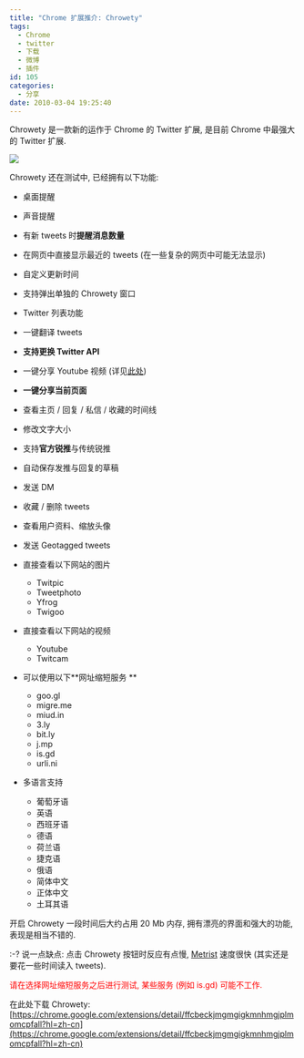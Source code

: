 ```yaml
---
title: "Chrome 扩展推介: Chrowety"
tags:
  - Chrome
  - twitter
  - 下载
  - 微博
  - 插件
id: 105
categories:
  - 分享
date: 2010-03-04 19:25:40
---
```


Chrowety 是一款新的运作于 Chrome 的 Twitter 扩展, 是目前 Chrome 中最强大的 Twitter 扩展.

[![](//beamnote-img.oss-cn-shanghai.aliyuncs.com/2010/chrowety.jpg)](//beamnote-img.oss-cn-shanghai.aliyuncs.com/2010/chrowety.jpg)<!-- more -->

Chrowety 还在测试中, 已经拥有以下功能:

* 桌面提醒
* 声音提醒
* 有新 tweets 时**提醒消息数量**
* 在网页中直接显示最近的 tweets (在一些复杂的网页中可能无法显示)
* 自定义更新时间
* 支持弹出单独的 Chrowety 窗口
* Twitter 列表功能
* 一键翻译 tweets
* **支持更换 Twitter API**
* 一键分享 Youtube 视频 (详见[此处](http://code.google.com/p/chrowety/wiki/ShareThisVideo))
* **一键分享当前页面**
* 查看主页 / 回复 / 私信 / 收藏的时间线
* 修改文字大小
* 支持**官方锐推**与传统锐推
* 自动保存发推与回复的草稿
* 发送 DM
* 收藏 / 删除 tweets
* 查看用户资料、缩放头像
* 发送 Geotagged tweets
* 直接查看以下网站的图片

    * Twitpic
    * Tweetphoto
    * Yfrog
    * Twigoo

* 直接查看以下网站的视频

    * Youtube
    * Twitcam

* 可以使用以下**网址缩短服务 **

    * goo.gl
    * migre.me
    * miud.in
    * 3.ly
    * bit.ly
    * j.mp
    * is.gd
    * urli.ni

* 多语言支持

    * 葡萄牙语
    * 英语
    * 西班牙语
    * 德语
    * 荷兰语
    * 捷克语
    * 俄语
    * 简体中文
    * 正体中文
    * 土耳其语

开启 Chrowety 一段时间后大约占用 20 Mb 内存, 拥有漂亮的界面和强大的功能, 表现是相当不错的.

:-? 说一点缺点: 点击 Chrowety 按钮时反应有点慢, [Metrist](http://raychow.info/2010/chrome-reminding.html) 速度很快 (其实还是要花一些时间读入 tweets).

<span style="color: #ff0000;">请在选择网址缩短服务之后进行测试, 某些服务 (例如 is.gd) 可能不工作. </span>

在此处下载 Chrowety: [https://chrome.google.com/extensions/detail/ffcbeckjmgmgigkmnhmgjplmomcpfall?hl=zh-cn](https://chrome.google.com/extensions/detail/ffcbeckjmgmgigkmnhmgjplmomcpfall?hl=zh-cn)
